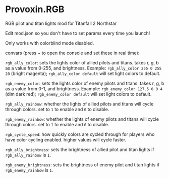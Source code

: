 # Provoxin.RGB
RGB pilot and titan lights mod for Titanfall 2 Northstar

Edit mod.json so you don't have to set params every time you launch!

Only works with colorblind mode disabled.

convars (press ~ to open the console and set these in real time):

`rgb_ally_color`: sets the lights color of allied pilots and titans. takes r, g, b as a value from 0-255, and brightness. Example: `rgb_ally_color 255 0 255 20` (bright magenta); `rgb_ally_color default` will set light colors to default.

`rgb_enemy_color`: sets the lights color of enemy pilots and titans. takes r, g, b as a value from 0-1, and brightness. Example: `rgb_enemy_color 127.5 0 0 4` (dim dark red); `rgb_enemy_color default` will set light colors to default.

`rgb_ally_rainbow`: whether the lights of allied pilots and titans will cycle through colors. set to `1` to enable and `0` to disable.

`rgb_enemy_rainbow`: whether the lights of enemy pilots and titans will cycle through colors. set to `1` to enable and `0` to disable.

`rgb_cycle_speed`: how quickly colors are cycled through for players who have color cycling enabled. higher values will cycle faster.

`rgb_ally_brightness`: sets the brightness of allied pilot and titan lights if `rgb_ally_rainbow` is `1`.

`rgb_enemy_brightness`: sets the brightness of enemy pilot and titan lights if `rgb_enemy_rainbow` is `1`.
